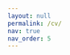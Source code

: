 ```yaml
---
layout: null
permalink: /cv/
nav: true
nav_order: 5
---
```


<script type="text/javascript">
    window.location.href = "{{ site.baseurl }}/assets/pdf/cv_new.pdf";
</script>